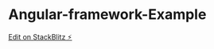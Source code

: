 # Angular-framework-Example

[Edit on StackBlitz ⚡️](https://stackblitz.com/edit/angular-ivy-bw8xnj)